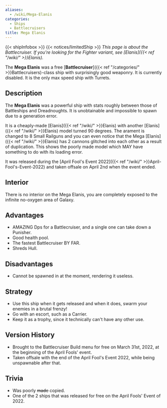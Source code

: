 ```yaml
---
aliases:
  - /wiki/Mega-Elanis
categories:
  - Ships
  - Battlecruisers
title: Mega Elanis
---
```


{{< shipInfobox >}} {{< notices/limitedShip >}} _This page is about the Battlecruiser. If you're looking for the Fighter variant, see [Elanis]({{< ref "/wiki/" >}}Elanis)._

The **Mega Elanis** was a free [**Battlecruiser**]({{< ref "/categories/" >}}Battlecruisers)-class ship with surprisingly good weaponry. It is currently disabled. It is the only max speed ship with Turrets.

## Description

The **Mega Elanis** was a powerful ship with stats roughly between those of Battleships and Dreadnoughts. It is unobtainable and impossible to spawn due to a generation error.

It is a cheaply-made [Elanis]({{< ref "/wiki/" >}}Elanis) with another [Elanis]({{< ref "/wiki/" >}}Elanis) model turned 90 degrees. The arament is changed to 8 Small Railguns and you can even notice that the Mega [Elanis]({{< ref "/wiki/" >}}Elanis) has 2 cannons glitched into each other as a result of duplication. This shows the poorly made model which MAY have something to do with its loading error.

It was released during the [April Fool's Event 2022]({{< ref "/wiki/" >}}April-Fool's-Event-2022) and taken offsale on April 2nd when the event ended.

## Interior

There is no interior on the Mega Elanis, you are completely exposed to the infinite no-oxygen area of Galaxy.

## Advantages

- AMAZING Dps for a Battlecruiser, and a single one can take down a Punisher.
- Good health pool.
- The fastest Battlecruiser BY FAR.
- Shreds Hull.

## Disadvantages

- Cannot be spawned in at the moment, rendering it useless.

## Strategy

- Use this ship when it gets released and when it does, swarm your enemies in a brutal frenzy!
- Go with an escort, such as a Carrier.
- Keep it as a trophy, since it technically can't have any other use.

## Version History

- Brought to the Battlecruiser Build menu for free on March 31st, 2022, at the beginning of the April Fools' event.
- Taken offsale with the end of the April Fool's Event 2022, while being unspawnable after that.

## Trivia

- Was poorly <s>made</s> copied.
- One of the 2 ships that was released for free on the April Fools' Event of 2022.
